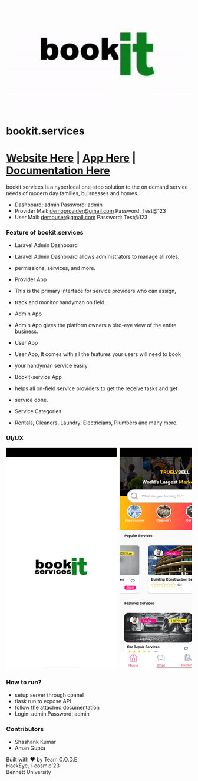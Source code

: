 ![](./image1.gif)
# bookit.services
# [Website Here](https://globalbloodbanking.ml/blinkit/) | [App Here](https://drive.google.com/file/d/11wZ_09a3Q_Dx0UdZoB4NDb7GwuoueZkc/view?usp=share_link) | [Documentation Here](https://drive.google.com/file/d/17INYObp4MOTcsXpG5-ayisPXgBqEkmfq/view?usp=share_link)
bookit.services is a hyperlocal one-stop solution to the on demand service needs of modern day families, buisnesses and homes.
- Dashboard: admin Password: admin
- Provider Mail: demoprovider@gmail.com Password: Test@123
- User Mail: demouser@gmail.com Password: Test@123

### Feature of bookit.services
- Laravel Admin Dashboard
- Laravel Admin Dashboard allows administrators to manage all roles,
- permissions, services, and more.

- Provider App
- This is the primary interface for service providers who can assign, 
- track and monitor handyman on field.

- Admin App 
- Admin App gives the platform owners a bird-eye view of the entire business.

- User App
- User App, It comes with all the features your users will need to book
- your handyman service easily.

- Bookit-service App
- helps all on-field service providers to get the receive tasks and get
- service done.

- Service Categories
- Rentals, Cleaners, Laundry. Electricians, Plumbers and many more.


### UI/UX
<pre>
<img src="./images/img1.jpg" alt="1" width="300" height="600" /> <img src="./images/img2.jpg" alt="1" width="300" height="600" /> <img src="./images/img4.jpg" alt="1" width="300" height="600" /><img src="./images/img5.jpg" alt="1" width="300" height="600" /><img src="./images/img6.jpg" alt="1" width="300" height="600" />
</pre>
### How to run?
- setup server through cpanel
- flask run to expose API
- follow the attached documentation
- Login: admin Password: admin

### Contributors
- Shashank Kumar
- Aman Gupta


Built with ❤️ by Team C.O.D.E<br>
HackEye, i-cosmic'23<br>
Bennett University

